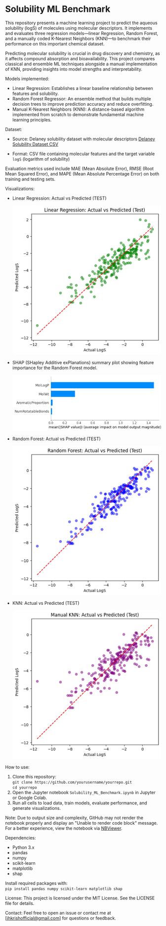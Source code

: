 # Solubility ML Benchmark

This repository presents a machine learning project to predict the aqueous solubility (logS) of molecules using molecular descriptors. It implements and evaluates three regression models—linear Regression, Random Forest, and a manually coded K-Nearest Neighbors (KNN)—to benchmark their performance on this important chemical dataset.

Predicting molecular solubility is crucial in drug discovery and chemistry, as it affects compound absorption and bioavailability. This project compares classical and ensemble ML techniques alongside a manual implementation of KNN, providing insights into model strengths and interpretability.

Models implemented:
- Linear Regression: Establishes a linear baseline relationship between features and solubility.
- Random Forest Regressor: An ensemble method that builds multiple decision trees to improve prediction accuracy and reduce overfitting.
- Manual K-Nearest Neighbors (KNN): A distance-based algorithm implemented from scratch to demonstrate fundamental machine learning principles.

Dataset:
- Source: Delaney solubility dataset with molecular descriptors [Delaney Solubility Dataset CSV](https://raw.githubusercontent.com/dataprofessor/data/refs/heads/master/delaney_solubility_with_descriptors.csv)

- Format: CSV file containing molecular features and the target variable `logS` (logarithm of solubility)

Evaluation metrics used include MAE (Mean Absolute Error), RMSE (Root Mean Squared Error), and MAPE (Mean Absolute Percentage Error) on both training and testing sets.

Visualizations:
- Linear Regression: Actual vs Predicted (TEST)
  
  ![My plot](https://github.com/JHK0723/solubility-prediction-ML/blob/f0d532d40e5c62918d467b45854b6c2360d06c65/LRimage.png)

- SHAP (SHapley Additive exPlanations) summary plot showing feature importance for the Random Forest model.

  ![My plot](https://github.com/JHK0723/solubility-prediction-ML/blob/acb71e240c40e865a9c89bd2f0400ef247dfb450/SHAP.png)
  
- Random Forest: Actual vs Predicted (TEST)

  ![My plot](https://github.com/JHK0723/solubility-prediction-ML/blob/acb71e240c40e865a9c89bd2f0400ef247dfb450/RFimage.png)
  
- KNN: Actual vs Predicted (TEST)

  ![My plot](https://github.com/JHK0723/solubility-prediction-ML/blob/acb71e240c40e865a9c89bd2f0400ef247dfb450/KNNimage.png)
  
How to use:
1. Clone this repository:  
   `git clone https://github.com/yourusername/yourrepo.git`  
   `cd yourrepo`
2. Open the Jupyter notebook `Solubility_ML_Benchmark.ipynb` in Jupyter or Google Colab.
3. Run all cells to load data, train models, evaluate performance, and generate visualizations.

Note: Due to output size and complexity, GitHub may not render the notebook properly and display an "Unable to render code block" message. For a better experience, view the notebook via [NBViewer](https://nbviewer.org/github/JHK0723/solubility-prediction-ML/blob/main/MolecularsolubitlityML.ipynb).

Dependencies:
- Python 3.x  
- pandas  
- numpy  
- scikit-learn  
- matplotlib  
- shap  

Install required packages with:  
`pip install pandas numpy scikit-learn matplotlib shap`

License:
This project is licensed under the MIT License. See the LICENSE file for details.

Contact:
Feel free to open an issue or contact me at [jhkrishofficial@gmail.com] for questions or feedback.

